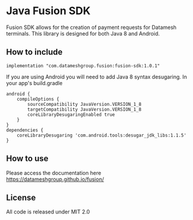 # Java Fusion SDK

Fusion SDK allows for the creation of payment requests for Datamesh terminals.
This library is designed for both Java 8 and Android.

## How to include

    implementation "com.datameshgroup.fusion:fusion-sdk:1.0.1"

If you are using Android you will need to add Java 8 syntax desugaring.
In your app's build.gradle

    android {
		compileOptions {
			sourceCompatibility JavaVersion.VERSION_1_8
			targetCompatibility JavaVersion.VERSION_1_8
			coreLibraryDesugaringEnabled true
		}
	}
	dependencies {
		coreLibraryDesugaring 'com.android.tools:desugar_jdk_libs:1.1.5'
	}

## How to use
Please access the documentation here https://datameshgroup.github.io/fusion/

## License
All code is released under MIT 2.0